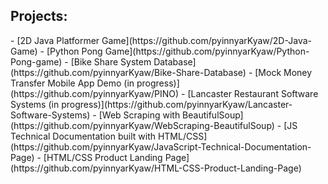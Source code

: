 <h2>Projects:</h2>
  - [2D Java Platformer Game](https://github.com/pyinnyarKyaw/2D-Java-Game)
  - [Python Pong Game](https://github.com/pyinnyarKyaw/Python-Pong-game)
  - [Bike Share System Database](https://github.com/pyinnyarKyaw/Bike-Share-Database)
  <!-- [Smart Watch Software Design](https://github.com/pyinnyarKyaw/Smart-Watch-Software-Design)-->
  - [Mock Money Transfer Mobile App Demo (in progress)](https://github.com/pyinnyarKyaw/PINO)
  - [Lancaster Restaurant Software Systems (in progress)](https://github.com/pyinnyarKyaw/Lancaster-Software-Systems)
  - [Web Scraping with BeautifulSoup](https://github.com/pyinnyarKyaw/WebScraping-BeautifulSoup)
  - [JS Technical Documentation built with HTML/CSS](https://github.com/pyinnyarKyaw/JavaScript-Technical-Documentation-Page)
  - [HTML/CSS Product Landing Page](https://github.com/pyinnyarKyaw/HTML-CSS-Product-Landing-Page)
